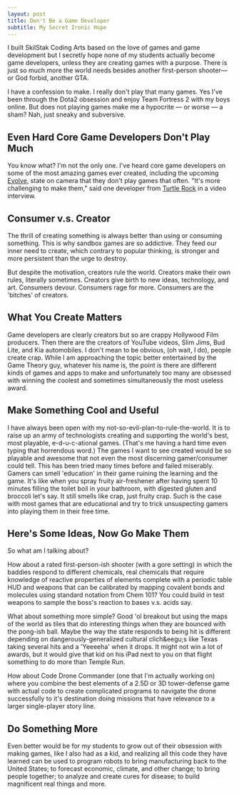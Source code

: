 ```yaml
---
layout: post
title: Don't Be a Game Developer
subtitle: My Secret Ironic Hope
---
```


I built SkilStak Coding Arts based on the love of games and game
development but I secretly hope none of my students actually become
game developers, unless they are creating games with a purpose.
There is just so much more the world needs besides another first-person
shooter&mdash;or God forbid, another GTA.

I have a confession to make. I really don't play that many games.
Yes I've been through the Dota2 obsession and enjoy Team Fortress
2 with my boys online.  But does not playing games make me a hypocrite
&mdash; or worse &mdash; a sham? Nah, just sneaky and subversive.

## Even Hard Core Game Developers Don't Play Much

You know what? I'm not the only one. I've heard core game developers
on some of the most amazing games ever created, including the
upcoming [Evolve](http://evolvegame.com/), state on camera that
they don't play games that often. "It's more challenging to make
them," said one developer from [Turtle Rock](http://turtlerockstudios.com)
in a video interview.

## Consumer v.s. Creator

The thrill of creating something is always better than using or
consuming something. This is why sandbox games are so addictive.
They feed our inner need to create, which contrary to popular
thinking, is stronger and more persistent than the urge to destroy.

But despite the motivation, creators rule the world. Creators make
their own rules, literally sometimes. Creators give birth to new
ideas, technology, and art. Consumers devour. Consumers rage for
more. Consumers are the 'bitches' of creators.

## What You Create Matters

Game developers are clearly creators but so are crappy Hollywood
Film producers. Then there are the creators of YouTube videos, Slim
Jims, Bud Lite, and Kia automobiles. I don't mean to be obvious,
(oh wait, I do), people create crap. While I am approaching the
topic better entertained by the Game Theory guy, whatever his name
is, the point is there are different kinds of games and apps to
make and unfortunately too many are obsessed with winning the coolest
and sometimes simultaneously the most useless award.

## Make Something Cool and Useful

I have always been open with my not-so-evil-plan-to-rule-the-world.
It is to raise up an army of technologists creating and supporting the
world's best, most playable, e-d-u-c-ational games. (That's me having
a hard time even typing that horrendous word.) The games I want to
see created would be so playable and awesome that not even the most
discerning gamer/consumer could tell. This has been tried many times
before and failed miserably. Gamers can smell 'education'
in their game ruining the learning and the game. It's like when you
spray fruity air-freshener after having spent 10 minutes filling
the toilet boil in your bathroom, with digested gluten and broccoli
let's say. It still smells like crap, just fruity crap. Such is the
case with most games that are educational and try to trick unsuspecting
gamers into playing them in their free time.

## Here's Some Ideas, Now Go Make Them

So what am I talking about?

How about a rated first-person-ish shooter (with a gore setting)
in which the baddies respond to different chemicals, real chemicals
that require knowledge of reactive properties of elements complete
with a periodic table HUD and weapons that can be calibrated by
mapping covalent bonds and molecules using standard notation from
Chem 101? You could build in test weapons to sample the boss's
reaction to bases v.s. acids say.

What about something more simple? Good 'ol breakout but using the
maps of the world as tiles that do interesting things when they are
bounced with the pong-ish ball. Maybe the way the state responds
to being hit is different depending on dangerously-generalized
cultural clich&eegu;s like Texas taking several hits and a 'Yeeeeha'
when it drops. It might not win a lot of awards, but it would give
that kid on his iPad next to you on that flight something to do
more than Temple Run.

How about Code Drone Commander (one that I'm actually working on)
where you combine the best elements of a 2.5D or 3D tower-defense
game with actual code to create complicated programs to navigate
the drone successfully to it's destination doing missions that have
relevance to a larger single-player story line.

## Do Something More

Even better would be for my students to grow out of their obsession
with making games, like I also had as a kid, and realizing all this
code they have learned can be used to program robots to bring
manufacturing back to the United States; to forecast economic,
climate, and other change; to bring people together; to analyze and
create cures for disease; to build magnificent real things and more.
